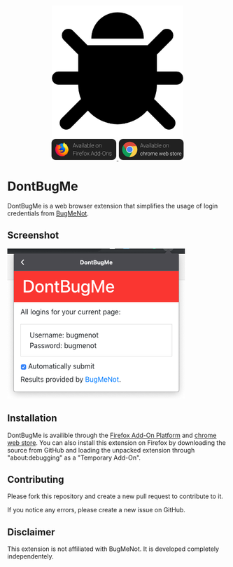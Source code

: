 <p align="center">
    <img src="icons/icon-500.png" height="300"><br />
    <a href="https://addons.mozilla.org/en-US/firefox/addon/dontbugme/">
        <img src="icons/firefox.png" alt="Availible on Firefox Add-Ons" width="150">
    </a>
    <a href="https://chrome.google.com/webstore/detail/dontbugme/mknlnngolpglmlcadgdmlaokbfgppmma">
        <img src="icons/chrome.png" alt="Availible on chrome web store" width="150">
    </a>
</p>

# DontBugMe
DontBugMe is a web browser extension that simplifies the usage of login credentials from [BugMeNot](http://bugmenot.com/).

## Screenshot
![Screenshot](screenshot.png)

## Installation
DontBugMe is availible through the [Firefox Add-On Platform](https://addons.mozilla.org/en-US/firefox/addon/dontbugme/) and [chrome web store](https://chrome.google.com/webstore/detail/dontbugme/mknlnngolpglmlcadgdmlaokbfgppmma).
You can also install this extension on Firefox by downloading the source from GitHub and loading the unpacked extension through "about:debugging" as a "Temporary Add-On".

## Contributing
Please fork this repository and create a new pull request to contribute to it.

If you notice any errors, please create a new issue on GitHub.

## Disclaimer
This extension is not affiliated with BugMeNot. It is developed completely independentely.

